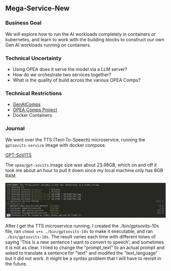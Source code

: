 ## Mega-Service-New

### Business Goal

We will explore how to run the AI workloads completely in containers or kubernetes, and learn to work with the building blocks to construct our own Gen AI workloads running on containers.

### Technical Uncertainty

- Using OPEA does it serve the model via a LLM server?
- How do we orchestrate two services together?
- What is the quality of build across the various OPEA Comps?

### Technical Restrictions

- [GenAIComps](https://github.com/opea-project/GenAIComps)
- [OPEA Comps Project](https://opea-project.github.io/latest/GenAIComps/README.html)
- Docker Containers

### Journal

We went over the TTS (Text-To-Speech) microservice, running the `gptsovits-service` image with docker compose.

[GPT-SoVITS](https://github.com/RVC-Boss/GPT-SoVITS)

The `opea/gpt-sovits` image size was about 23.98GB, which on and off it took me about an hour to pull it down since my local machine only has 8GB RAM.

![docker compose gptsovits](../assets/docker-compose-gptsovits.png)

After I get the TTS microservice running, I created the ./bin/gptsovits-10s file, ran `chmod u+x ./bin/gptsovits-10s` to make it executable, and ran `./bin/gptsovits-10s`. The result varies each time with different tones of saying 'This is a new sentence I want to convert to speech', and sometimes it is not as clear. I tried to change the "prompt_text" to an actual prompt and asked to translate a sentence for "text" and modifed the "text_language" but it did not work. It might be a syntax problem that I will have to revisit in the future.

